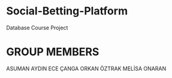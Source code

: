 # Social-Betting-Platform
Database Course Project

# GROUP MEMBERS
ASUMAN AYDIN 
ECE ÇANGA
ORKAN ÖZTRAK
MELİSA ONARAN
